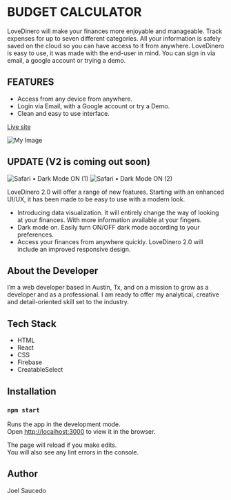 # BUDGET CALCULATOR 

LoveDinero will make your finances more enjoyable and manageable. Track expenses for up to seven different categories. All your information is safely saved on the cloud so you can have access to it from anywhere. 
LoveDinero is easy to use, it was made with the end-user in mind. You can sign in via email, a google account or trying a demo. 

## FEATURES

- Access from any device from anywhere. 
- Login via Email, with a Google account or try a Demo.  
- Clean and easy to use interface. 

[Live site](https://joelcmk.github.io/budget-calculator)

![My Image](https://github.com/joelcmk/joelsaucedo.com/blob/main/src/Images/budget.png#gh-dark-mode-only)

## UPDATE (V2 is coming out soon) 
![Safari • Dark Mode ON (1)](https://user-images.githubusercontent.com/57118300/189250437-087450d4-b8e3-45e8-b94c-03a1b42f1c14.png#gh-light-mode-only)
![Safari • Dark Mode ON (2)](https://user-images.githubusercontent.com/57118300/189250563-2f230b3b-cacb-4066-ac7a-64cbb9579a4b.png#gh-dark-mode-only)

LoveDinero 2.0 will offer a range of new features. Starting with an enhanced UI/UX, it has been made to be easy to use with a modern look. 
- Introducing data visualization. It will entirely change the way of looking at your finances. With more information available at your fingers. 
- Dark mode on. Easily turn ON/OFF dark mode according to your preferences. 
- Access your finances from anywhere quickly. LoveDinero 2.0 will include an improved responsive design. 

## About the Developer
I’m a web developer based in Austin, Tx, and on a mission to grow as a developer and as a professional. I am ready to offer my analytical, creative and detail-oriented skill set to the industry.

## Tech Stack

- HTML
- React
- CSS
- Firebase
- CreatableSelect


## Installation

### `npm start`

Runs the app in the development mode.\
Open [http://localhost:3000](http://localhost:3000) to view it in the browser.

The page will reload if you make edits.\
You will also see any lint errors in the console.

## Author
Joel Saucedo

